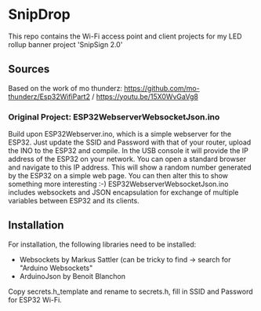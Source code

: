# SnipDrop
This repo contains the Wi-Fi access point and client projects for my LED rollup banner project 'SnipSign 2.0'

## Sources
Based on the work of mo thunderz: https://github.com/mo-thunderz/Esp32WifiPart2 / https://youtu.be/15X0WvGaVg8

### Original Project: ESP32WebserverWebsocketJson.ino
Build upon ESP32Webserver.ino, which is a simple webserver for the ESP32. Just update the SSID and Password with that of your router, upload the INO to the ESP32 and compile. In the USB console it will provide the IP address of the ESP32 on your network. You can open a standard browser and navigate to this IP address. This will show a random number generated by the ESP32 on a simple web page. You can then alter this to show something more interesting :-)
ESP32WebserverWebsocketJson.ino includes websockets and JSON encapsulation for exchange of multiple variables between ESP32 and its clients.

## Installation
For installation, the following libraries need to be installed:
* Websockets by Markus Sattler (can be tricky to find -> search for "Arduino Websockets"
* ArduinoJson by Benoit Blanchon

Copy secrets.h_template and rename to secrets.h, fill in SSID and Password for ESP32 Wi-Fi.
